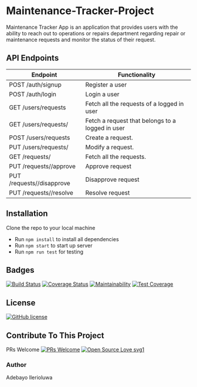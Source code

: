 # Maintenance-Tracker-Project
Maintenance Tracker App is an application that provides users with the ability to reach out to operations or repairs department regarding repair or maintenance requests and monitor the status of their request.

## API Endpoints
| Endpoint | Functionality |
| ----------- | ----------- |
| POST /auth/signup | Register a user |
| POST /auth/login | Login a user |
| GET /users/requests | Fetch all the requests of a logged in user |
| GET /users/requests/<requestId>| Fetch a request that belongs to a logged in user |
| POST /users/requests | Create a request. |
| PUT /users/requests/<requestId> | Modify a request. |
| GET /requests/ | Fetch all the requests. |
| PUT /requests/<requestId>/approve | Approve request |
| PUT /requests/<requestId>/disapprove | Disapprove request |
| PUT /requests/<requestId>/resolve | Resolve request |
  
## Installation
Clone the repo to your local machine 
- Run `npm install` to install all dependencies
- Run `npm start` to start up server
- Run `npm run test` for testing 


## Badges
[![Build Status](https://travis-ci.com/adebayoileri/Maintenance-Tracker-Project.svg?branch=API)](https://travis-ci.com/adebayoileri/Maintenance-Tracker-Project)
[![Coverage Status](https://coveralls.io/repos/github/adebayoileri/Maintenance-Tracker-Project/badge.svg?branch=API)](https://coveralls.io/github/adebayoileri/Maintenance-Tracker-Project?branch=API)
[![Maintainability](https://api.codeclimate.com/v1/badges/97151e693fa612e330b7/maintainability)](https://codeclimate.com/github/adebayoileri/Maintenance-Tracker-Project/maintainability)
[![Test Coverage](https://api.codeclimate.com/v1/badges/97151e693fa612e330b7/test_coverage)](https://codeclimate.com/github/adebayoileri/Maintenance-Tracker-Project/test_coverage)

## License
[![GitHub license](https://img.shields.io/github/license/Naereen/StrapDown.js.svg)](https://github.com/Naereen/StrapDown.js/blob/master/LICENSE)

## Contribute To This Project
PRs Welcome 
[![PRs Welcome](https://img.shields.io/badge/PRs-welcome-brightgreen.svg?style=flat-square)](http://makeapullrequest.com)
[![Open Source Love svg1](https://badges.frapsoft.com/os/v1/open-source.svg?v=103)](https://github.com/ellerbrock/open-source-badges/)

### Author
 Adebayo Ilerioluwa
